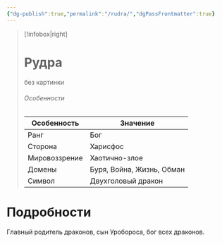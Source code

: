 ```yaml
---
{"dg-publish":true,"permalink":"/rudra/","dgPassFrontmatter":true}
---
```


> [!infobox|right]
> # Рудра
> без картинки
> ###### Особенности
> | Особенность | Значение |
> | ---- | ---- |
> | Ранг |Бог |
> | Сторона | Харисфос |
> | Мировоззрение | Хаотично-злое |
> | Домены |Буря, Война, Жизнь, Обман|
> |Символ| Двухголовый дракон|

# Подробности
Главный родитель драконов, сын Уробороса, бог всех драконов. 